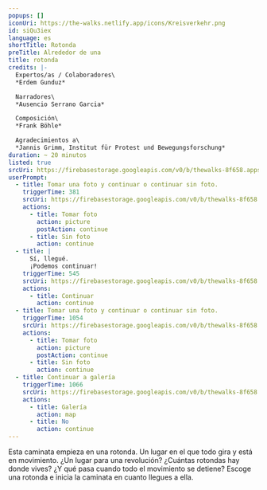 ```yaml
---
popups: []
iconUri: https://the-walks.netlify.app/icons/Kreisverkehr.png
id: siQu3iex
language: es
shortTitle: Rotonda
preTitle: Alrededor de una
title: rotonda
credits: |-
  Expertos/as / Colaboradores\
  *Erdem Gunduz*

  Narradores\
  *Ausencio Serrano Garcia​*

  Composición\
  *Frank Böhle*

  Agradecimientos a\
  *Jannis Grimm, Institut für Protest und Bewegungsforschung*
duration: ~ 20 minutos
listed: true
srcUri: https://firebasestorage.googleapis.com/v0/b/thewalks-8f658.appspot.com/o/mp3%2Fv0%2Fit_siQu3iex%2Fit_siQu3iex.mp3?alt=media&token=fde5056c-db11-44b0-be44-18f88e974871
userPrompt:
  - title: Tomar una foto y continuar o continuar sin foto.
    triggerTime: 381
    srcUri: https://firebasestorage.googleapis.com/v0/b/thewalks-8f658.appspot.com/o/mp3%2Fv0%2Fde_siQu3iex%2Fde_siQu3iex_loop_1.mp3?alt=media&token=b61e87ce-8b2a-4487-9228-48aea41ef080
    actions:
      - title: Tomar foto
        action: picture
        postAction: continue
      - title: Sin foto
        action: continue
  - title: |
      Sí, llegué. 
      ¡Podemos continuar!
    triggerTime: 545
    srcUri: https://firebasestorage.googleapis.com/v0/b/thewalks-8f658.appspot.com/o/mp3%2Fv0%2Fde_siQu3iex%2Fde_siQu3iex_loop_2.mp3?alt=media&token=526b31b3-a79b-471e-8211-1135f7bf2ed2
    actions:
      - title: Continuar
        action: continue
  - title: Tomar una foto y continuar o continuar sin foto.
    triggerTime: 1054
    srcUri: https://firebasestorage.googleapis.com/v0/b/thewalks-8f658.appspot.com/o/mp3%2Fv0%2Fde_siQu3iex%2Fde_siQu3iex_loop_3.mp3?alt=media&token=50af56ea-017f-4069-b055-350c10ac56aa
    actions:
      - title: Tomar foto
        action: picture
        postAction: continue
      - title: Sin foto
        action: continue
  - title: Continuar a galería
    triggerTime: 1066
    srcUri: https://firebasestorage.googleapis.com/v0/b/thewalks-8f658.appspot.com/o/static%2Fmedias%2Fmulti_Zeubeel8_loop.mp3?alt=media&token=88349085-3303-48b9-bdc6-fd7b09519a26
    actions:
      - title: Galería
        action: map
      - title: No
        action: continue
---
```

Esta caminata empieza en una rotonda. Un lugar en el que todo gira y está en movimiento. ¿Un lugar para una revolución? ¿Cuántas rotondas hay donde vives? ¿Y qué pasa cuando todo el movimiento se detiene? Escoge una rotonda e inicia la caminata en cuanto llegues a ella.